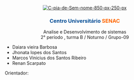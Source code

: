 <p align="center">
<a href="https://ibb.co/D5S2sxj"><img src="https://i.ibb.co/XSvRNhG/C-pia-de-Sem-nome-850-px-250-px.jpg" alt="C-pia-de-Sem-nome-850-px-250-px" border="0" /></a>
</p>
<h3 style="text-align: center;"><span style="color: #004c94;"><strong><span class="JsGRdQ">Centro Universit&aacute;rio <span style="color: #ff6600;">SENAC</span></span></strong></span></h3>
<p style="text-align: center;">Analise e Desenvolvimento de sistemas<br />2&deg; per&iacute;odo , turma B / Noturno / Grupo-09</p>
<ul>
<li>Daiara vieira Barbosa</li>
<li>Jhonata lopes dos Santos</li>
<li>Marcos Vinicius dos Santos Ribeiro</li>
<li>Renan Scarpato</li>
</ul>
<p>Orientador:
